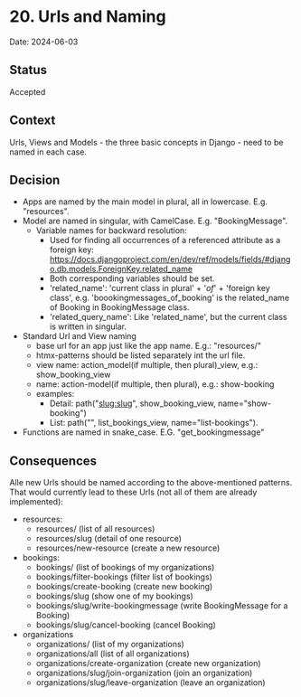 # 20. Urls and Naming

Date: 2024-06-03

## Status

Accepted

## Context

Urls, Views and Models - the three basic concepts in Django - need to be named in each case.

## Decision

* Apps are named by the main model in plural, all in lowercase. E.g. "resources".
* Model are named in singular, with CamelCase. E.g. "BookingMessage".
  * Variable names for backward resolution:
    * Used for finding all occurrences of a referenced attribute as a foreign key: https://docs.djangoproject.com/en/dev/ref/models/fields/#django.db.models.ForeignKey.related_name
    * Both corresponding variables should be set.
    * 'related_name': 'current class in plural' + '_of_' + 'foreign key class', e.g. 'boookingmessages_of_booking' is the related_name of Booking in BookingMessage class.
    * 'related_query_name': Like 'related_name', but the current class is written in singular.
* Standard Url and View naming
  * base url for an app just like the app name. E.g.: "resources/"
  * htmx-patterns should be listed separately int the url file.
  * view name: action_model(if multiple, then plural)_view, e.g.: show_booking_view
  * name: action-model(if multiple, then plural), e.g.: show-booking
  * examples:
    * Detail: path("<slug:slug>", show_booking_view, name="show-booking")
    * List: path("", list_bookings_view, name="list-bookings"). 
* Functions are named in snake_case. E.G. "get_bookingmessage"

## Consequences

Alle new Urls should be named according to the above-mentioned patterns. That would currently lead to these Urls (not all of them are already implemented):
* resources: 
  * resources/ (list of all resources)
  * resources/slug (detail of one resource)
  * resources/new-resource (create a new resource)
* bookings:
  * bookings/ (list of bookings of my organizations)
  * bookings/filter-bookings (filter list of bookings)
  * bookings/create-booking (create new booking)
  * bookings/slug (show one of my bookings)
  * bookings/slug/write-bookingmessage (write BookingMessage for a Booking)
  * bookings/slug/cancel-booking (cancel Booking)
* organizations
  * organizations/ (list of my organizations)
  * organizations/all (list of all organizations)
  * organizations/create-organization (create new organization)
  * organizations/slug/join-organization (join an organization)
  * organizations/slug/leave-organization (leave an organization)


